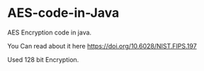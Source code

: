 # AES-code-in-Java
AES Encryption code in java.

You Can read about it here https://doi.org/10.6028/NIST.FIPS.197

Used 128 bit Encryption.
